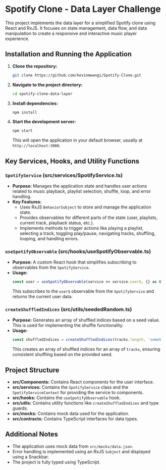 # Spotify Clone - Data Layer Challenge

This project implements the data layer for a simplified Spotify clone using React and RxJS. It focuses on state management, data flow, and data manipulation to create a responsive and interactive music player experience.

## Installation and Running the Application

1. **Clone the repository:**
   ```bash
   git clone https://github.com/kevinmwangi/Spotify-Clone.git
   ```

2. **Navigate to the project directory:**
   ```bash
   cd spotify-clone-data-layer
   ```

3. **Install dependencies:**
   ```bash
   npm install
   ```

4. **Start the development server:**
   ```bash
   npm start
   ```

   This will open the application in your default browser, usually at `http://localhost:3000`.

## Key Services, Hooks, and Utility Functions

### `SpotifyService` (src/services/SpotifyService.ts)

- **Purpose:** Manages the application state and handles user actions related to music playback, playlist selection, shuffle, loop, and error handling.
- **Key Features:**
  - Uses RxJS `BehaviorSubject` to store and manage the application state.
  - Provides observables for different parts of the state (user, playlists, current track, playback status, etc.).
  - Implements methods to trigger actions like playing a playlist, selecting a track, toggling play/pause, navigating tracks, shuffling, looping, and handling errors.

### `useSpotifyObservable` (src/hooks/useSpotifyObservable.ts)

- **Purpose:** A custom React hook that simplifies subscribing to observables from the `SpotifyService`.
- **Usage:**
    ```typescript
    const user = useSpotifyObservable(service => service.user$, {} as User);
    ```
  This subscribes to the `user$` observable from the `SpotifyService` and returns the current user data.

### `createShuffledIndices` (src/utils/seededRandom.ts)

- **Purpose:** Generates an array of shuffled indices based on a seed value. This is used for implementing the shuffle functionality.
- **Usage:**
    ```typescript
    const shuffledIndices = createShuffledIndices(tracks.length, 'someSeed');
    ```
  This creates an array of shuffled indices for an array of `tracks`, ensuring consistent shuffling based on the provided seed.

## Project Structure

- **src/Components:** Contains React components for the user interface.
- **src/services:** Contains the `SpotifyService` class and the `SpotifyServiceContext` for providing the service to components.
- **src/hooks:** Contains the `useSpotifyObservable` hook.
- **src/utils:** Contains utility functions like `createShuffledIndices` and type guards.
- **src/mocks:** Contains mock data used for the application.
- **src/contracts:** Contains TypeScript interfaces for data types.

## Additional Notes

- The application uses mock data from `src/mocks/data.json`.
- Error handling is implemented using an RxJS `Subject` and displayed using a Snackbar.
- The project is fully typed using TypeScript.